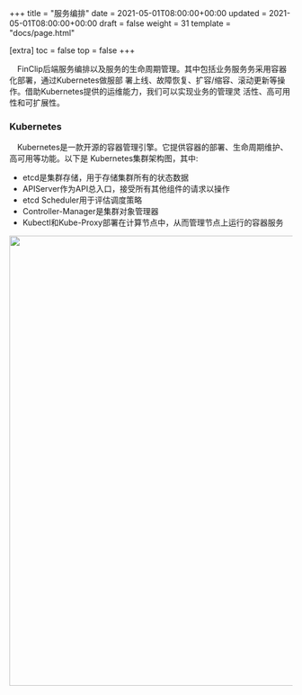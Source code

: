 +++
title = "服务编排"
date = 2021-05-01T08:00:00+00:00
updated = 2021-05-01T08:00:00+00:00
draft = false
weight = 31
template = "docs/page.html"

[extra]
toc = false
top = false
+++

&emsp;FinClip后端服务编排以及服务的生命周期管理。其中包括业务服务务采用容器化部署，通过Kubernetes做服部 署上线、故障恢复、扩容/缩容、滚动更新等操作。借助Kubernetes提供的运维能力，我们可以实现业务的管理灵 活性、高可用性和可扩展性。



### Kubernetes

&emsp;Kubernetes是一款开源的容器管理引擎。它提供容器的部署、生命周期维护、高可用等功能。以下是 Kubernetes集群架构图，其中:

* etcd是集群存储，用于存储集群所有的状态数据 
* APIServer作为API总入口，接受所有其他组件的请求以操作
* etcd Scheduler用于评估调度策略
* Controller-Manager是集群对象管理器 
* Kubectl和Kube-Proxy部署在计算节点中，从而管理节点上运行的容器服务


<img src="/images/kubernetes-architecture.png"  width="800" />
